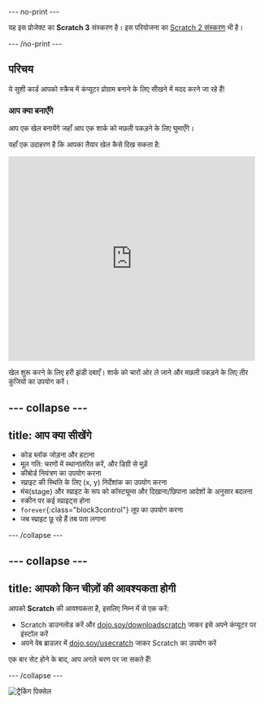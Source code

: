 --- no-print ---

यह इस प्रोजेक्ट का **Scratch 3** संस्करण है। इस परियोजना का [Scratch 2 संस्करण](https://projects.raspberrypi.org/hi-IN/projects/cd-beginner-scratch-sushi-scratch2) भी है।

--- /no-print ---

## परिचय

ये सुशी कार्ड आपको स्क्रैच में कंप्यूटर प्रोग्राम बनाने के लिए सीखने में मदद करने जा रहे हैं!

### आप क्या बनाएँगे

आप एक खेल बनायेंगे जहाँ आप एक शार्क को मछली पकड़ने के लिए घुमाएँगे।

यहाँ एक उदाहरण है कि आपका तैयार खेल कैसे दिख सकता है:

<div class="scratch-preview">
  <iframe allowtransparency="true" width="485" height="402" src="https://scratch.mit.edu/projects/embed/205355052/?autostart=false" frameborder="0"></iframe>
</div>

खेल शुरू करने के लिए हरी झंडी दबाएँ। शार्क को चारों ओर ले जाने और मछली पकड़ने के लिए तीर कुंजियों का उपयोग करें।

--- collapse ---
---
title: आप क्या सीखेंगे
---

+ कोड ब्लॉक जोड़ना और हटाना
+ मूल गति: चरणों में स्थानांतरित करें, और डिग्री से मुड़ें
+ कीबोर्ड नियंत्रण का उपयोग करना
+ स्प्राइट की स्थिति के लिए (x, y) निर्देशांक का उपयोग करना
+ मंच(stage) और स्प्राइट के रूप को कॉस्ट्यूम्स और दिखाना/छिपाना आदेशों के अनुसार बदलना
+ स्क्रीन पर कई स्प्राइट्स होना
+ `forever`{:class="block3control"} लूप का उपयोग करना
+ जब स्प्राइट छू रहे हैं तब पता लगाना

--- /collapse ---

--- collapse ---
---
title: आपको किन चीज़ों की आवश्यकता होगी
---

आपको **Scratch** की आवश्यकता है, इसलिए निम्न में से एक करें:

+ Scratch डाउनलोड करें और [dojo.soy/downloadscratch](http://dojo.soy/downloadscratch) जाकर इसे अपने कंप्यूटर पर इंस्टॉल करें
+ अपने वेब ब्राउज़र में [dojo.soy/usecratch](http://dojo.soy/usescratch) जाकर Scratch का उपयोग करें

एक बार सेट होने के बाद, आप अगले चरण पर जा सकते हैं!

--- /collapse ---

![ट्रैकिंग पिक्सेल](http://code.org/api/hour/begin_coderdojo_sushi.png)